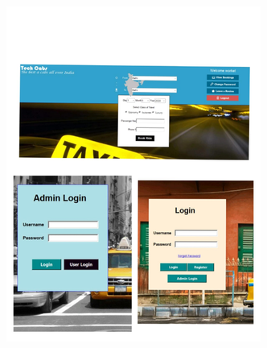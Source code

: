 ![image alt](https://github.com/DevGauri007/a-smart-cab-system-1/blob/4f2b07d0d62ba84a45223269ee6725ebc9549f32/cab.jpg)

